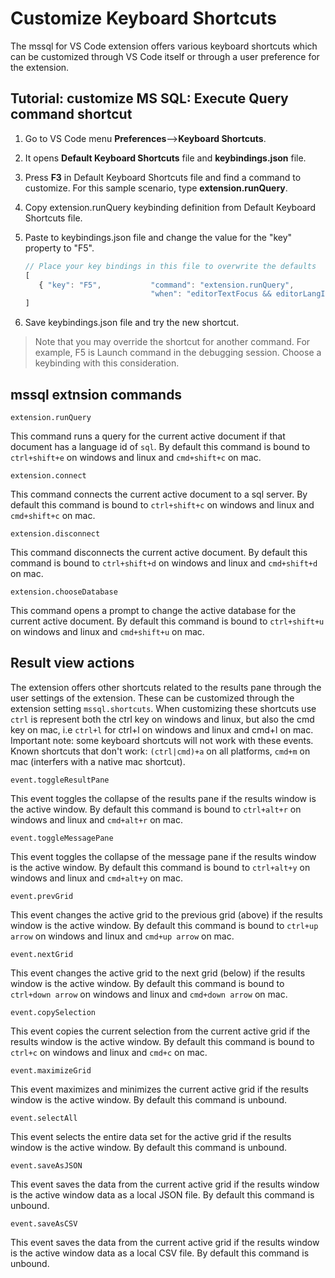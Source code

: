 # Customize Keyboard Shortcuts

The mssql for VS Code extension offers various keyboard shortcuts which can be customized through 
VS Code itself or through a user preference for the extension.

## Tutorial: customize MS SQL: Execute Query command shortcut

1. Go to VS Code menu **Preferences**-->**Keyboard Shortcuts**. 

2. It opens **Default Keyboard Shortcuts** file and **keybindings.json** file.

3. Press **F3** in Default Keyboard Shortcuts file and find a command to customize. For this sample scenario, type **extension.runQuery**.

4. Copy extension.runQuery keybinding definition from Default Keyboard Shortcuts file.

5. Paste to keybindings.json file and change the value for the "key" property to "F5". 

   ```javascript
   // Place your key bindings in this file to overwrite the defaults
   [
      { "key": "F5",           "command": "extension.runQuery",
                               "when": "editorTextFocus && editorLangId == 'sql'" }
   ]
   ```

6. Save keybindings.json file and try the new shortcut.

> Note that you may override the shortcut for another command. For example, F5 is Launch command in the debugging session. Choose a keybinding with this consideration.


## mssql extnsion commands

`extension.runQuery`

This command runs a query for the current active document if that document has a language id
of `sql`. By default this command is bound to `ctrl+shift+e` on windows and linux and 
`cmd+shift+c` on mac.

`extension.connect`

This command connects the current active document to a sql server. By default this command is
bound to `ctrl+shift+c` on windows and linux and `cmd+shift+c` on mac.

`extension.disconnect`

This command disconnects the current active document. By default this command is bound to
`ctrl+shift+d` on windows and linux and `cmd+shift+d` on mac.

`extension.chooseDatabase`

This command opens a prompt to change the active database for the current active document. By
default this command is bound to `ctrl+shift+u` on windows and linux and `cmd+shift+u` on mac.

## Result view actions

The extension offers other shortcuts related to the results pane through the user settings of
the extension. These can be customized through the extension setting `mssql.shortcuts`. When
customizing these shortcuts use `ctrl` is represent both the ctrl key on windows and linux,
but also the cmd key on mac, i.e `ctrl+l` for ctrl+l on windows and linux and cmd+l on mac.
Important note: some keyboard shortcuts will not work with these events. Known shortcuts that
don't work: `(ctrl|cmd)+a` on all platforms, `cmd+m` on mac (interfers with a native mac 
shortcut).

`event.toggleResultPane`

This event toggles the collapse of the results pane if the results window is the active window. 
By default this command is bound to `ctrl+alt+r` on windows and linux and `cmd+alt+r` on mac.

`event.toggleMessagePane`

This event toggles the collapse of the message pane if the results window is the active window.
By default this command is bound to `ctrl+alt+y` on windows and linux and `cmd+alt+y` on mac.

`event.prevGrid`

This event changes the active grid to the previous grid (above) if the results window is the
active window. By default this command is bound to `ctrl+up arrow` on windows and linux and
`cmd+up arrow` on mac.

`event.nextGrid`

This event changes the active grid to the next grid (below) if the results window is the
active window. By default this command is bound to `ctrl+down arrow` on windows and linux
and `cmd+down arrow` on mac.

`event.copySelection`

This event copies the current selection from the current active grid if the results window
is the active window. By default this command is bound to `ctrl+c` on windows and linux and
`cmd+c` on mac.

`event.maximizeGrid`

This event maximizes and minimizes the current active grid if the results window is the active
window. By default this command is unbound.

`event.selectAll`

This event selects the entire data set for the active grid if the results window is the active
window. By default this command is unbound.

`event.saveAsJSON`

This event saves the data from the current active grid if the results window is the active 
window data as a local JSON file. By default this command is unbound.

`event.saveAsCSV`

This event saves the data from the current active grid if the results window is the active 
window data as a local CSV file. By default this command is unbound.